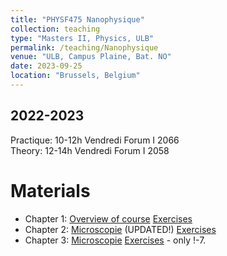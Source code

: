 ```yaml
---
title: "PHYSF475 Nanophysique"
collection: teaching
type: "Masters II, Physics, ULB"
permalink: /teaching/Nanophysique
venue: "ULB, Campus Plaine, Bat. NO"
date: 2023-09-25
location: "Brussels, Belgium"
---
```


2022-2023
---------
Practique: 10-12h Vendredi  Forum I 2066  
Theory:    12-14h Vendredi  Forum I 2058

Materials
======
* Chapter 1: [Overview of course](/files/Nanophysique/chapter1.pdf)		[Exercises](/files/Nanophysique/Exercises1.pdf)
* Chapter 2: [Microscopie](/files/Nanophysique/chapter2.pdf) (UPDATED!)		[Exercises](/files/Nanophysique/Exercises2.pdf)
* Chapter 3: [Microscopie](/files/Nanophysique/chapter3.pdf)		[Exercises](/files/Nanophysique/Exercises3.pdf) - only !-7. 


